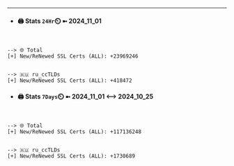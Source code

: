 

---
- #### 🖨️ **Stats** `24Hr`⏲️ ➼ 2024_11_01
```console


--> 🌐 Total
[+] New/ReNewed SSL Certs (ALL): +23969246


--> 🇷🇺 ru_ccTLDs
[+] New/ReNewed SSL Certs (ALL): +418472

```

- #### 🖨️ **Stats** `7Days`⏲️ ➼ 2024_11_01 <--> 2024_10_25
```console


--> 🌐 Total
[+] New/ReNewed SSL Certs (ALL): +117136248


--> 🇷🇺 ru_ccTLDs
[+] New/ReNewed SSL Certs (ALL): +1730689

```


